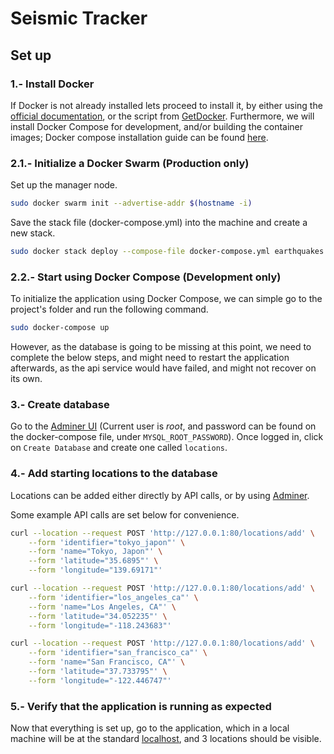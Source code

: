# Seismic Tracker

## Set up

### 1.- Install Docker

If Docker is not already installed lets proceed to install it, by either using the [official documentation](https://docs.docker.com/engine/install/), or the script from [GetDocker](https://get.docker.com/). Furthermore, we will install Docker Compose for development, and/or building the container images; Docker compose installation guide can be found [here](https://docs.docker.com/compose/install/).

### 2.1.- Initialize a Docker Swarm (Production only)

Set up the manager node.

```sh
sudo docker swarm init --advertise-addr $(hostname -i)
```

Save the stack file (docker-compose.yml) into the machine and create a new stack.

```sh
sudo docker stack deploy --compose-file docker-compose.yml earthquakes
```

### 2.2.- Start using Docker Compose (Development only)

To initialize the application using Docker Compose, we can simple go to the project's folder and run the following command.

```sh
sudo docker-compose up
```

However, as the database is going to be missing at this point, we need to complete the below steps, and might need to restart the application afterwards, as the api service would have failed, and might not recover on its own.


### 3.- Create database

Go to the [Adminer UI](http://localhost:8080) (Current user is _root_, and password can be found on the docker-compose file, under `MYSQL_ROOT_PASSWORD`). Once logged in, click on `Create Database` and create one called `locations`.
### 4.- Add starting locations to the database

Locations can be added either directly by API calls, or by using [Adminer](http://localhost:8080).

Some example API calls are set below for convenience.

```sh
curl --location --request POST 'http://127.0.0.1:80/locations/add' \
    --form 'identifier="tokyo_japon"' \
    --form 'name="Tokyo, Japon"' \
    --form 'latitude="35.6895"' \
    --form 'longitude="139.69171"'
```

```sh
curl --location --request POST 'http://127.0.0.1:80/locations/add' \
    --form 'identifier="los_angeles_ca"' \
    --form 'name="Los Angeles, CA"' \
    --form 'latitude="34.052235"' \
    --form 'longitude="-118.243683"'
```

```sh
curl --location --request POST 'http://127.0.0.1:80/locations/add' \
    --form 'identifier="san_francisco_ca"' \
    --form 'name="San Francisco, CA"' \
    --form 'latitude="37.733795"' \
    --form 'longitude="-122.446747"'
```

### 5.- Verify that the application is running as expected

Now that everything is set up, go to the application, which in a local machine will be at the standard [localhost](http://127.0.0.1:80), and 3 locations should be visible.

